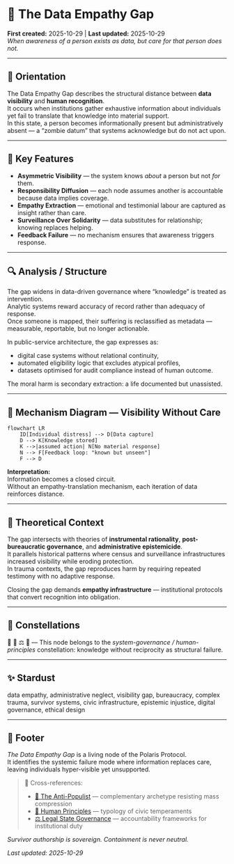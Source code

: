 # 🧩 The Data Empathy Gap  
**First created:** 2025-10-29 | **Last updated:** 2025-10-29  
*When awareness of a person exists as data, but care for that person does not.*

---

## 🧭 Orientation  
The Data Empathy Gap describes the structural distance between **data visibility** and **human recognition**.  
It occurs when institutions gather exhaustive information about individuals yet fail to translate that knowledge into material support.  
In this state, a person becomes informationally present but administratively absent — a “zombie datum” that systems acknowledge but do not act upon.  

---

## 🧩 Key Features  

- **Asymmetric Visibility** — the system knows *about* a person but not *for* them.  
- **Responsibility Diffusion** — each node assumes another is accountable because data implies coverage.  
- **Empathy Extraction** — emotional and testimonial labour are captured as insight rather than care.  
- **Surveillance Over Solidarity** — data substitutes for relationship; knowing replaces helping.  
- **Feedback Failure** — no mechanism ensures that awareness triggers response.  

---

## 🔍 Analysis / Structure  

The gap widens in data-driven governance where “knowledge” is treated as intervention.  
Analytic systems reward accuracy of record rather than adequacy of response.  
Once someone is mapped, their suffering is reclassified as metadata — measurable, reportable, but no longer actionable.  

In public-service architecture, the gap expresses as:  
- digital case systems without relational continuity,  
- automated eligibility logic that excludes atypical profiles,  
- datasets optimised for audit compliance instead of human outcome.  

The moral harm is secondary extraction: a life documented but unassisted.  

---

## 🧮 Mechanism Diagram — Visibility Without Care  

```mermaid
flowchart LR
    ID[Individual distress] --> D[Data capture]
    D --> K[Knowledge stored]
    K -->|assumed action| N[No material response]
    N --> F[Feedback loop: "known but unseen"]
    F --> D
```
**Interpretation:**  
Information becomes a closed circuit.  
Without an empathy-translation mechanism, each iteration of data reinforces distance.

---

## 🧬 Theoretical Context  

The gap intersects with theories of **instrumental rationality**, **post-bureaucratic governance**, and **administrative epistemicide**.  
It parallels historical patterns where census and surveillance infrastructures increased visibility while eroding protection.  
In trauma contexts, the gap reproduces harm by requiring repeated testimony with no adaptive response.  

Closing the gap demands **empathy infrastructure** — institutional protocols that convert recognition into obligation.

---

## 🌌 Constellations  
🧩 🧠 ⚖️ 🧿 — This node belongs to the *system-governance / human-principles* constellation: knowledge without reciprocity as structural failure.

---

## ✨ Stardust  
data empathy, administrative neglect, visibility gap, bureaucracy, complex trauma, survivor systems, civic infrastructure, epistemic injustice, digital governance, ethical design  

---

## 🏮 Footer  

*The Data Empathy Gap* is a living node of the Polaris Protocol.  
It identifies the systemic failure mode where information replaces care, leaving individuals hyper-visible yet unsupported.  

> 📡 Cross-references:  
> - [🧭 The Anti-Populist](./🧭_the_anti_populist.md) — complementary archetype resisting mass compression  
> - [🧠 Human Principles](../🧠_Human_Principles/) — typology of civic temperaments  
> - [⚖️ Legal State Governance](../⚖️_Legal_State_Governance/) — accountability frameworks for institutional duty  

*Survivor authorship is sovereign. Containment is never neutral.*  

_Last updated: 2025-10-29_
